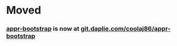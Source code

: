 # Moved
### [appr-bootstrap](https://git.daplie.com/coolaj86/appr-bootstrap) is now at [git.daplie.com/coolaj86/appr-bootstrap](https://git.daplie.com/coolaj86/appr-bootstrap)
